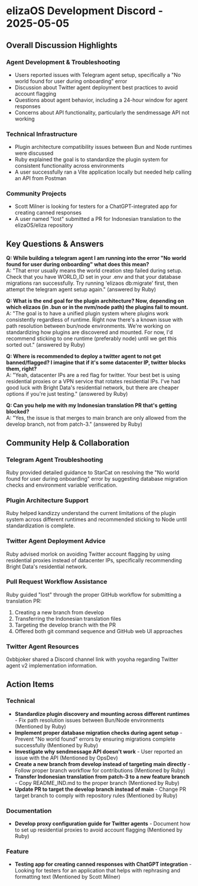 # elizaOS Development Discord - 2025-05-05

## Overall Discussion Highlights

### Agent Development & Troubleshooting
- Users reported issues with Telegram agent setup, specifically a "No world found for user during onboarding" error
- Discussion about Twitter agent deployment best practices to avoid account flagging
- Questions about agent behavior, including a 24-hour window for agent responses
- Concerns about API functionality, particularly the sendmessage API not working

### Technical Infrastructure
- Plugin architecture compatibility issues between Bun and Node runtimes were discussed
- Ruby explained the goal is to standardize the plugin system for consistent functionality across environments
- A user successfully ran a Vite application locally but needed help calling an API from Postman

### Community Projects
- Scott Milner is looking for testers for a ChatGPT-integrated app for creating canned responses
- A user named "lost" submitted a PR for Indonesian translation to the elizaOS/eliza repository

## Key Questions & Answers

**Q: While building a telegram agent I am running into the error "No world found for user during onboarding" what does this mean?**  
A: "That error usually means the world creation step failed during setup. Check that you have WORLD_ID set in your .env and that your database migrations ran successfully. Try running 'elizaos db:migrate' first, then attempt the telegram agent setup again." (answered by Ruby)

**Q: What is the end goal for the plugin architecture? Now, depending on which elizaos (in .bun or in the nvm/node path) the plugins fail to mount.**  
A: "The goal is to have a unified plugin system where plugins work consistently regardless of runtime. Right now there's a known issue with path resolution between bun/node environments. We're working on standardizing how plugins are discovered and mounted. For now, I'd recommend sticking to one runtime (preferably node) until we get this sorted out." (answered by Ruby)

**Q: Where is recommended to deploy a twitter agent to not get banned/flagged? I imagine that if it's some datacenter IP, twitter blocks them, right?**  
A: "Yeah, datacenter IPs are a red flag for twitter. Your best bet is using residential proxies or a VPN service that rotates residential IPs. I've had good luck with Bright Data's residential network, but there are cheaper options if you're just testing." (answered by Ruby)

**Q: Can you help me with my Indonesian translation PR that's getting blocked?**  
A: "Yes, the issue is that merges to main branch are only allowed from the develop branch, not from patch-3." (answered by Ruby)

## Community Help & Collaboration

### Telegram Agent Troubleshooting
Ruby provided detailed guidance to StarCat on resolving the "No world found for user during onboarding" error by suggesting database migration checks and environment variable verification.

### Plugin Architecture Support
Ruby helped kandizzy understand the current limitations of the plugin system across different runtimes and recommended sticking to Node until standardization is complete.

### Twitter Agent Deployment Advice
Ruby advised morlok on avoiding Twitter account flagging by using residential proxies instead of datacenter IPs, specifically recommending Bright Data's residential network.

### Pull Request Workflow Assistance
Ruby guided "lost" through the proper GitHub workflow for submitting a translation PR:
1. Creating a new branch from develop
2. Transferring the Indonesian translation files
3. Targeting the develop branch with the PR
4. Offered both git command sequence and GitHub web UI approaches

### Twitter Agent Resources
0xbbjoker shared a Discord channel link with yoyoha regarding Twitter agent v2 implementation information.

## Action Items

### Technical
- **Standardize plugin discovery and mounting across different runtimes** - Fix path resolution issues between Bun/Node environments (Mentioned by Ruby)
- **Implement proper database migration checks during agent setup** - Prevent "No world found" errors by ensuring migrations complete successfully (Mentioned by Ruby)
- **Investigate why sendmessage API doesn't work** - User reported an issue with the API (Mentioned by OpsDev)
- **Create a new branch from develop instead of targeting main directly** - Follow proper branch workflow for contributions (Mentioned by Ruby)
- **Transfer Indonesian translation from patch-3 to a new feature branch** - Copy README_IND.md to the proper branch (Mentioned by Ruby)
- **Update PR to target the develop branch instead of main** - Change PR target branch to comply with repository rules (Mentioned by Ruby)

### Documentation
- **Develop proxy configuration guide for Twitter agents** - Document how to set up residential proxies to avoid account flagging (Mentioned by Ruby)

### Feature
- **Testing app for creating canned responses with ChatGPT integration** - Looking for testers for an application that helps with rephrasing and formatting text (Mentioned by Scott Milner)